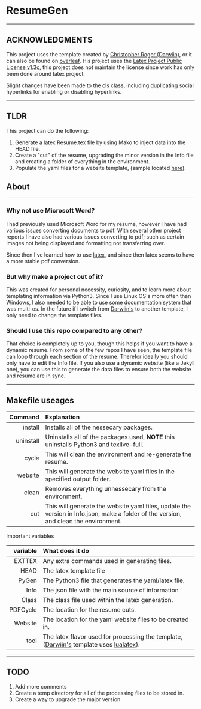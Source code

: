 # ResumeGen

---

## ACKNOWLEDGMENTS

This project uses the template created by [Christopher Roger (Darwiin)](https://github.com/darwiin/yaac-another-awesome-cv), or it can also be found on [overleaf](https://www.overleaf.com/latex/templates/awesome-source-cv/wrdjtkkytqcw).
His project uses the [Latex Project Public License v1.3c](https://opensource.org/licenses/LPPL-1.3c), this project does not maintain the license since work has only been done around latex project.

Slight changes have been made to the cls class, including duplicating social hyperlinks for enabling or disabling hyperlinks.

---

## TLDR

This project can do the following:

1. Generate a latex Resume.tex file by using Mako to inject data into the HEAD file.
2. Create a "cut" of the resume, upgrading the minor version in the Info file and creating a folder of everything in the environment.
3. Populate the yaml files for a website template, (sample located [here](https://github.com/franceme/franceme.github.io/)).

## About

---

### Why not use Microsoft Word?

I had previously used Microsoft Word for my resume, however I have had various issues converting documents to pdf.
With several other project reports I have also had various issues converting to pdf; such as certain images not being displayed and formatting not transferring over.

Since then I've learned how to use [latex](https://www.latex-project.org/), and since then latex seems to have a more stable pdf conversion.

### But why make a project out of it?

This was created for personal necessity, curiosity, and to learn more about templating information via Python3.
Since I use Linux OS's more often than Windows, I also needed to be able to use some documentation system that was multi-os.
In the future if I switch from [Darwiin's](https://github.com/darwiin/yaac-another-awesome-cv) to another template, I only need to change the template files.

### Should I use this repo compared to any other?

That choice is completely up to you, though this helps if you want to have a dynamic resume.
From some of the few repos I have seen, the template file can loop through each section of the resume.
Therefor ideally you should only have to edit the Info file.
If you also use a dynamic website (like a Jekyll one), you can use this to generate the data files to ensure both the website and resume are in sync.

---

## Makefile useages

Command | Explanation
---: | :---
install | Installs all of the nessecary packages.
uninstall | Uninstalls all of the packages used, **NOTE** this uninstalls Python3 and texlive-full.
cycle | This will clean the environment and re-generate the resume. 
website | This will generate the website yaml files in the specified output folder.
clean | Removes everything unnessecary from the environment.
cut | This will generate the website yaml files, update the version in Info.json, make a folder of the version, and clean the environment.

Important variables

variable | What does it do
---: | :---
EXTTEX | Any extra commands used in generating files.
HEAD | The latex template file
PyGen | The Python3 file that generates the yaml/latex file.
Info | The json file with the main source of information
Class | The class file used within the latex generation.
PDFCycle | The location for the resume cuts.
Website | The location for the yaml website files to be created in.
tool | The latex flavor used for processing the template, ([Darwiin's](https://github.com/darwiin/yaac-another-awesome-cv) template uses [lualatex](http://luatex.org/)).

---

## TODO

1. Add more comments
2. Create a temp directory for all of the processing files to be stored in.
3. Create a way to upgrade the major version.